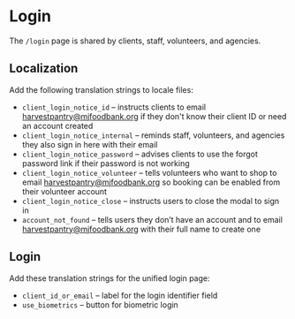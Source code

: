 # Login

The `/login` page is shared by clients, staff, volunteers, and agencies.

## Localization

Add the following translation strings to locale files:

- `client_login_notice_id` – instructs clients to email harvestpantry@mjfoodbank.org if they don't know their client ID or need an account created
- `client_login_notice_internal` – reminds staff, volunteers, and agencies they also sign in here with their email
- `client_login_notice_password` – advises clients to use the forgot password link if their password is not working
- `client_login_notice_volunteer` – tells volunteers who want to shop to email harvestpantry@mjfoodbank.org so booking can be enabled from their volunteer account
- `client_login_notice_close` – instructs users to close the modal to sign in
- `account_not_found` – tells users they don’t have an account and to email harvestpantry@mjfoodbank.org with their full name to create one

## Login

Add these translation strings for the unified login page:

- `client_id_or_email` – label for the login identifier field
- `use_biometrics` – button for biometric login
